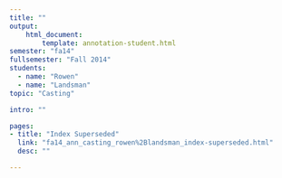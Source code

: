 ```yaml
---
title: ""
output:
    html_document:
        template: annotation-student.html
semester: "fa14"
fullsemester: "Fall 2014"
students:
  - name: "Rowen"
  - name: "Landsman"
topic: "Casting"

intro: ""

pages:
- title: "Index Superseded"
  link: "fa14_ann_casting_rowen%2Blandsman_index-superseded.html"
  desc: ""

---
```

